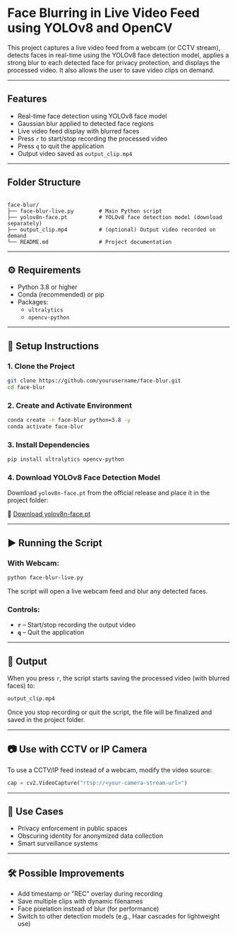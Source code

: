 #  Face Blurring in Live Video Feed using YOLOv8 and OpenCV

This project captures a live video feed from a webcam (or CCTV stream), detects faces in real-time using the YOLOv8 face detection model, applies a strong blur to each detected face for privacy protection, and displays the processed video. It also allows the user to save video clips on demand.

---

##  Features

- Real-time face detection using YOLOv8 face model
- Gaussian blur applied to detected face regions
- Live video feed display with blurred faces
- Press `r` to start/stop recording the processed video
- Press `q` to quit the application
- Output video saved as `output_clip.mp4`

---

##  Folder Structure

```

face-blur/
├── face-blur-live.py        # Main Python script
├── yolov8n-face.pt          # YOLOv8 face detection model (download separately)
├── output_clip.mp4          # (optional) Output video recorded on demand
└── README.md                # Project documentation

````

---

## ⚙️ Requirements

- Python 3.8 or higher
- Conda (recommended) or pip
- Packages:
  - `ultralytics`
  - `opencv-python`

---

## 🧪 Setup Instructions

### 1. Clone the Project
```bash
git clone https://github.com/yourusername/face-blur.git
cd face-blur
````

### 2. Create and Activate Environment

```bash
conda create -n face-blur python=3.8 -y
conda activate face-blur
```

### 3. Install Dependencies

```bash
pip install ultralytics opencv-python
```

### 4. Download YOLOv8 Face Detection Model

Download `yolov8n-face.pt` from the official release and place it in the project folder:

🔗 [Download yolov8n-face.pt](https://github.com/lindevs/yolov8-face/releases/download/v0.0.0/yolov8n-face.pt)

---

## ▶️ Running the Script

### With Webcam:

```bash
python face-blur-live.py
```

The script will open a live webcam feed and blur any detected faces.

### Controls:

* **`r`** – Start/stop recording the output video
* **`q`** – Quit the application

---

## 💾 Output

When you press `r`, the script starts saving the processed video (with blurred faces) to:

```bash
output_clip.mp4
```

Once you stop recording or quit the script, the file will be finalized and saved in the project folder.

---

## 📷 Use with CCTV or IP Camera

To use a CCTV/IP feed instead of a webcam, modify the video source:

```python
cap = cv2.VideoCapture("rtsp://<your-camera-stream-url>")
```

---

## 🔐 Use Cases

* Privacy enforcement in public spaces
* Obscuring identity for anonymized data collection
* Smart surveillance systems

---

## 🛠️ Possible Improvements

* Add timestamp or "REC" overlay during recording
* Save multiple clips with dynamic filenames
* Face pixelation instead of blur (for performance)
* Switch to other detection models (e.g., Haar cascades for lightweight use)